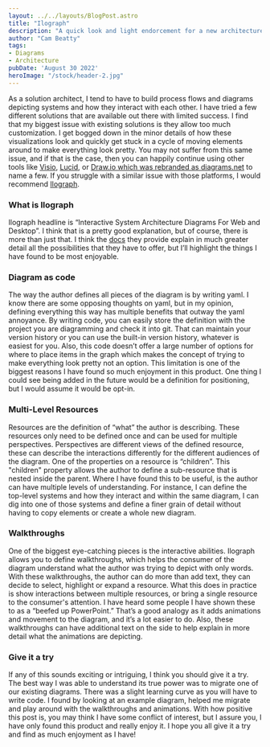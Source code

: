 ```yaml
---
layout: ../../layouts/BlogPost.astro
title: "Ilograph"
description: "A quick look and light endorcement for a new architecture design program"
author: "Cam Beatty"
tags:
- Diagrams
- Architecture 
pubDate: 'August 30 2022'
heroImage: "/stock/header-2.jpg"
---
```


As a solution architect, I tend to have to build process flows and diagrams depicting systems and how they interact with each other. I have tried a few different solutions that are available out there with limited success. I find that my biggest issue with existing solutions is they allow too much customization. I get bogged down in the minor details of how these visualizations look and quickly get stuck in a cycle of moving elements around to make everything look pretty. You may not suffer from this same issue, and if that is the case, then you can happily continue using other tools like [Visio](https://www.microsoft.com/en-us/microsoft-365/visio/flowchart-software), [Lucid](https://lucid.co/), or [Draw.io which was rebranded as diagrams.net](https://app.diagrams.net/) to name a few. If you struggle with a similar issue with those platforms, I would recommend [Ilograph](https://www.ilograph.com/). 

### What is Ilograph
Ilograph headline is “Interactive System Architecture Diagrams For Web and Desktop”. I think that is a pretty good explanation, but of course, there is more than just that. I think the [docs](https://www.ilograph.com/docs/getting-started/what-is-ilograph/) they provide explain in much greater detail all the possibilities that they have to offer, but I’ll highlight the things I have found to be most enjoyable.

### Diagram as code
The way the author defines all pieces of the diagram is by writing yaml. I know there are some opposing thoughts on yaml, but in my opinion, defining everything this way has multiple benefits that outway the yaml annoyance. By writing code, you can easily store the definition with the project you are diagramming and check it into git. That can maintain your version history or you can use the built-in version history, whatever is easiest for you. Also, this code doesn’t offer a large number of options for where to place items in the graph which makes the concept of trying to make everything look pretty not an option. This limitation is one of the biggest reasons I have found so much enjoyment in this product. One thing I could see being added in the future would be a definition for positioning, but I would assume it would be opt-in.

### Multi-Level Resources
Resources are the definition of “what” the author is describing. These resources only need to be defined once and can be used for multiple perspectives. Perspectives are different views of the defined resource, these can describe the interactions differently for the different audiences of the diagram. One of the properties on a resource is “children”. This "children" property allows the author to define a sub-resource that is nested inside the parent. Where I have found this to be useful, is the author can have multiple levels of understanding. For instance, I can define the top-level systems and how they interact and within the same diagram, I can dig into one of those systems and define a finer grain of detail without having to copy elements or create a whole new diagram. 

### Walkthroughs
One of the biggest eye-catching pieces is the interactive abilities. Ilograph allows you to define walkthroughs, which helps the consumer of the diagram understand what the author was trying to depict with only words. With these walkthroughs, the author can do more than add text, they can decide to select, highlight or expand a resource. What this does in practice is show interactions between multiple resources, or bring a single resource to the consumer's attention. I have heard some people I have shown these to as a “beefed up PowerPoint.” That’s a good analogy as it adds animations and movement to the diagram, and it’s a lot easier to do. Also, these walkthroughs can have additional text on the side to help explain in more detail what the animations are depicting.

### Give it a try
If any of this sounds exciting or intriguing, I think you should give it a try. The best way I was able to understand its true power was to migrate one of our existing diagrams. There was a slight learning curve as you will have to write code. I found by looking at an example diagram, helped me migrate and play around with the walkthroughs and animations. With how positive this post is, you may think I have some conflict of interest, but I assure you, I have only found this product and really enjoy it. I hope you all give it a try and find as much enjoyment as I have!
